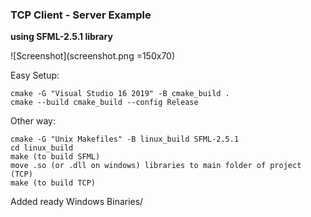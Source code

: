 ### TCP Client - Server Example

**using SFML-2.5.1 library**

![Screenshot](screenshot.png =150x70)

Easy Setup:

    cmake -G "Visual Studio 16 2019" -B cmake_build .
	cmake --build cmake_build --config Release
	
Other way:

    cmake -G "Unix Makefiles" -B linux_build SFML-2.5.1
    cd linux_build
    make (to build SFML)
    move .so (or .dll on windows) libraries to main folder of project (TCP)
    make (to build TCP)
	
Added ready Windows Binaries/
